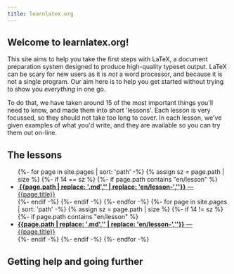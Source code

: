 ```yaml
---
title: learnlatex.org
---
```


## Welcome to learnlatex.org!

This site aims to help you take the first steps with LaTeX, a document
preparation system designed to produce high-quality typeset output. LaTeX can
be scary for new users as it is _not_ a word processor, and because it is not a
single program. Our aim here is to help you get started without trying to show
you _everything_ in one go.

To do that, we have taken around 15 of the most important things you'll need to
know, and made them into short 'lessons'. Each lesson is very focussed, so they
should not take too long to cover. In each lesson, we've given examples of what
you'd write, and they are available so you can try them out on-line.

## The lessons

<ul>
{%- for page in site.pages | sort: 'path' -%}
{% assign sz = page.path | size %}
{%- if 14 == sz %}
{%- if page.path  contains "en/lesson" %}
<li><a href="{{page.path | replace: '.md',''}}">
<b>&#160;{{page.path | replace: '.md','' | replace: 'en/lesson-',''}}</b>
&mdash; {{page.title}}</a></li>
{%- endif -%}
{%- endif -%}
{%- endfor -%}
{%- for page in site.pages | sort: 'path' -%}
{% assign sz = page.path | size %}
{%- if 14 != sz %}
{%- if page.path  contains "en/lesson" %}
<li><a href="{{page.path | replace: '.md',''}}">
<b>{{page.path | replace: '.md','' | replace: 'en/lesson-',''}}</b>
&mdash; {{page.title}}</a></li>
{%- endif -%}
{%- endif -%}
{%- endfor -%}
</ul>

## Getting help and going further 